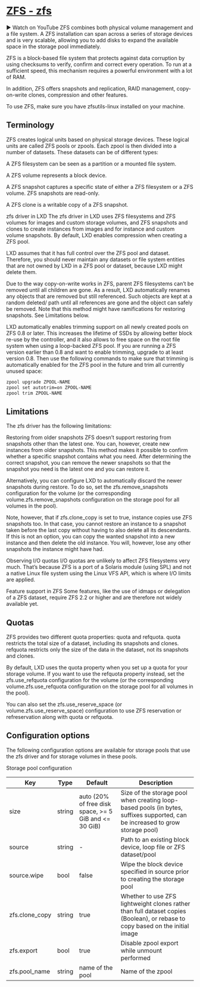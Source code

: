 # **[ZFS - zfs](https://documentation.ubuntu.com/lxd/stable-5.0/reference/storage_zfs/)**

▶
Watch on YouTube
ZFS combines both physical volume management and a file system. A ZFS installation can span across a series of storage devices and is very scalable, allowing you to add disks to expand the available space in the storage pool immediately.

ZFS is a block-based file system that protects against data corruption by using checksums to verify, confirm and correct every operation. To run at a sufficient speed, this mechanism requires a powerful environment with a lot of RAM.

In addition, ZFS offers snapshots and replication, RAID management, copy-on-write clones, compression and other features.

To use ZFS, make sure you have zfsutils-linux installed on your machine.

## Terminology

ZFS creates logical units based on physical storage devices. These logical units are called ZFS pools or zpools. Each zpool is then divided into a number of datasets. These datasets can be of different types:

A ZFS filesystem can be seen as a partition or a mounted file system.

A ZFS volume represents a block device.

A ZFS snapshot captures a specific state of either a ZFS filesystem or a ZFS volume. ZFS snapshots are read-only.

A ZFS clone is a writable copy of a ZFS snapshot.

zfs driver in LXD
The zfs driver in LXD uses ZFS filesystems and ZFS volumes for images and custom storage volumes, and ZFS snapshots and clones to create instances from images and for instance and custom volume snapshots. By default, LXD enables compression when creating a ZFS pool.

LXD assumes that it has full control over the ZFS pool and dataset. Therefore, you should never maintain any datasets or file system entities that are not owned by LXD in a ZFS pool or dataset, because LXD might delete them.

Due to the way copy-on-write works in ZFS, parent ZFS filesystems can’t be removed until all children are gone. As a result, LXD automatically renames any objects that are removed but still referenced. Such objects are kept at a random deleted/ path until all references are gone and the object can safely be removed. Note that this method might have ramifications for restoring snapshots. See Limitations below.

LXD automatically enables trimming support on all newly created pools on ZFS 0.8 or later. This increases the lifetime of SSDs by allowing better block re-use by the controller, and it also allows to free space on the root file system when using a loop-backed ZFS pool. If you are running a ZFS version earlier than 0.8 and want to enable trimming, upgrade to at least version 0.8. Then use the following commands to make sure that trimming is automatically enabled for the ZFS pool in the future and trim all currently unused space:

```bash
zpool upgrade ZPOOL-NAME
zpool set autotrim=on ZPOOL-NAME
zpool trim ZPOOL-NAME
```

## Limitations

The zfs driver has the following limitations:

Restoring from older snapshots
ZFS doesn’t support restoring from snapshots other than the latest one. You can, however, create new instances from older snapshots. This method makes it possible to confirm whether a specific snapshot contains what you need. After determining the correct snapshot, you can remove the newer snapshots so that the snapshot you need is the latest one and you can restore it.

Alternatively, you can configure LXD to automatically discard the newer snapshots during restore. To do so, set the zfs.remove_snapshots configuration for the volume (or the corresponding volume.zfs.remove_snapshots configuration on the storage pool for all volumes in the pool).

Note, however, that if zfs.clone_copy is set to true, instance copies use ZFS snapshots too. In that case, you cannot restore an instance to a snapshot taken before the last copy without having to also delete all its descendants. If this is not an option, you can copy the wanted snapshot into a new instance and then delete the old instance. You will, however, lose any other snapshots the instance might have had.

Observing I/O quotas
I/O quotas are unlikely to affect ZFS filesystems very much. That’s because ZFS is a port of a Solaris module (using SPL) and not a native Linux file system using the Linux VFS API, which is where I/O limits are applied.

Feature support in ZFS
Some features, like the use of idmaps or delegation of a ZFS dataset, require ZFS 2.2 or higher and are therefore not widely available yet.

## Quotas

ZFS provides two different quota properties: quota and refquota. quota restricts the total size of a dataset, including its snapshots and clones. refquota restricts only the size of the data in the dataset, not its snapshots and clones.

By default, LXD uses the quota property when you set up a quota for your storage volume. If you want to use the refquota property instead, set the zfs.use_refquota configuration for the volume (or the corresponding volume.zfs.use_refquota configuration on the storage pool for all volumes in the pool).

You can also set the zfs.use_reserve_space (or volume.zfs.use_reserve_space) configuration to use ZFS reservation or refreservation along with quota or refquota.

## Configuration options

The following configuration options are available for storage pools that use the zfs driver and for storage volumes in these pools.

Storage pool configuration

| Key            | Type   | Default                                               | Description                                                                                                                   |
|----------------|--------|-------------------------------------------------------|-------------------------------------------------------------------------------------------------------------------------------|
| size           | string | auto (20% of free disk space, >= 5 GiB and <= 30 GiB) | Size of the storage pool when creating loop-based pools (in bytes, suffixes supported, can be increased to grow storage pool) |
| source         | string | -                                                     | Path to an existing block device, loop file or ZFS dataset/pool                                                               |
| source.wipe    | bool   | false                                                 | Wipe the block device specified in source prior to creating the storage pool                                                  |
| zfs.clone_copy | string | true                                                  | Whether to use ZFS lightweight clones rather than full dataset copies (Boolean), or rebase to copy based on the initial image |
| zfs.export     | bool   | true                                                  | Disable zpool export while unmount performed                                                                                  |
| zfs.pool_name  | string | name of the pool                                      | Name of the zpool                                                                                                             |

